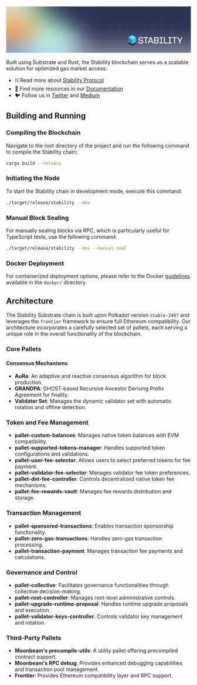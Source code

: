 ![stability](docs/media/header.jpeg)

Built using Substrate and Rust, the Stability blockchain serves as a scalable solution for optimized gas market access.

- ⛓️ Read more about [Stability Protocol](https://stabilityprotocol.com)
- 📖 Find more resources in our [Documentation](/docs/README.md)
- 🐦 Follow us in [Twitter](https://twitter.com/stabilityinc) and [Medium](https://medium.com/stabilitynetwork)

## Building and Running

### Compiling the Blockchain

Navigate to the root directory of the project and run the following command to compile the Stability chain:

```bash
cargo build --release
```

### Initiating the Node

To start the Stability chain in development mode, execute this command:

```bash
./target/release/stability --dev
```

### Manual Block Sealing

For manually sealing blocks via RPC, which is particularly useful for TypeScript tests, use the following command:

```bash
./target/release/stability --dev --manual-seal
```

### Docker Deployment

For containerized deployment options, please refer to the Docker [guidelines](docker/README.md) available in the `docker/` directory.

## Architecture

The Stability Substrate chain is built upon Polkadot version `stable-2407` and leverages the `frontier` framework to ensure full Ethereum compatibility. Our architecture incorporates a carefully selected set of pallets, each serving a unique role in the overall functionality of the blockchain.

### Core Pallets

#### Consensus Mechanisms

- **AuRa**: An adaptive and reactive consensus algorithm for block production.
- **GRANDPA**: GHOST-based Recursive Ancestor Deriving Prefix Agreement for finality.
- **Validator Set**: Manages the dynamic validator set with automatic rotation and offline detection.

### Token and Fee Management

- **pallet-custom-balances**: Manages native token balances with EVM compatibility.
- **pallet-supported-tokens-manager**: Handles supported token configurations and validations.
- **pallet-user-fee-selector**: Allows users to select preferred tokens for fee payment.
- **pallet-validator-fee-selector**: Manages validator fee token preferences.
- **pallet-dnt-fee-controller**: Controls decentralized native token fee mechanisms.
- **pallet-fee-rewards-vault**: Manages fee rewards distribution and storage.

### Transaction Management

- **pallet-sponsored-transactions**: Enables transaction sponsorship functionality.
- **pallet-zero-gas-transactions**: Handles zero-gas transaction processing.
- **pallet-transaction-payment**: Manages transaction fee payments and calculations.

### Governance and Control

- **pallet-collective**: Facilitates governance functionalities through collective decision-making.
- **pallet-root-controller**: Manages root-level administrative controls.
- **pallet-upgrade-runtime-proposal**: Handles runtime upgrade proposals and execution.
- **pallet-validator-keys-controller**: Controls validator key management and rotation.

### Third-Party Pallets

- **Moonbeam's precompile-utils**: A utility pallet offering precompiled contract support.
- **Moonbeam's RPC debug**: Provides enhanced debugging capabilities and transaction pool management.
- **Frontier**: Provides Ethereum compatibility layer and RPC support.
